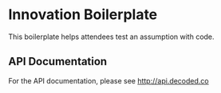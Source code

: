 Innovation Boilerplate
=========================

This boilerplate helps attendees test an assumption with code.


## API Documentation

For the API documentation, please see http://api.decoded.co
